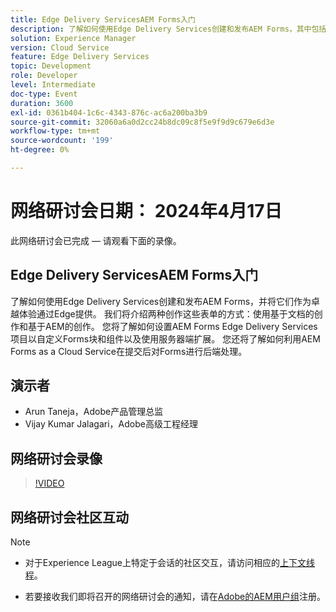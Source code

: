 ```yaml
---
title: Edge Delivery ServicesAEM Forms入门
description: 了解如何使用Edge Delivery Services创建和发布AEM Forms，其中包括基于文档和AEM的创作、用于自定义的项目设置以及将AEM Forms as a Cloud Service用于后端处理。
solution: Experience Manager
version: Cloud Service
feature: Edge Delivery Services
topic: Development
role: Developer
level: Intermediate
doc-type: Event
duration: 3600
exl-id: 0361b404-1c6c-4343-876c-ac6a200ba3b9
source-git-commit: 32060a6a0d2cc24b8dc09c8f5e9f9d9c679e6d3e
workflow-type: tm+mt
source-wordcount: '199'
ht-degree: 0%

---
```


# 网络研讨会日期： 2024年4月17日

此网络研讨会已完成 — 请观看下面的录像。

## Edge Delivery ServicesAEM Forms入门

了解如何使用Edge Delivery Services创建和发布AEM Forms，并将它们作为卓越体验通过Edge提供。 我们将介绍两种创作这些表单的方式：使用基于文档的创作和基于AEM的创作。 您将了解如何设置AEM Forms Edge Delivery Services项目以自定义Forms块和组件以及使用服务器端扩展。 您还将了解如何利用AEM Forms as a Cloud Service在提交后对Forms进行后端处理。

## 演示者

* Arun Taneja，Adobe产品管理总监
* Vijay Kumar Jalagari，Adobe高级工程经理

## 网络研讨会录像

>[!VIDEO](https://video.tv.adobe.com/v/3428434/)

## 网络研讨会社区互动

>[!NOTE]
> 
>* 对于Experience League上特定于会话的社区交互，请访问相应的[上下文线程](https://adobe.ly/4aCz0OE)。
>
>* 若要接收我们即将召开的网络研讨会的通知，请在[Adobe的AEM用户组](https://aem-augs.adobe.com/)注册。

